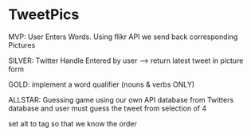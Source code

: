# TweetPics

MVP: User Enters Words. Using flikr API we send back corresponding Pictures

SILVER: Twitter Handle Entered by user --> return latest tweet in picture form

GOLD: implement a word qualifier (nouns & verbs ONLY)

ALLSTAR: Guessing game using our own API database from Twitters database and user must guess the tweet from selection of 4


set alt to tag so that we know the order
